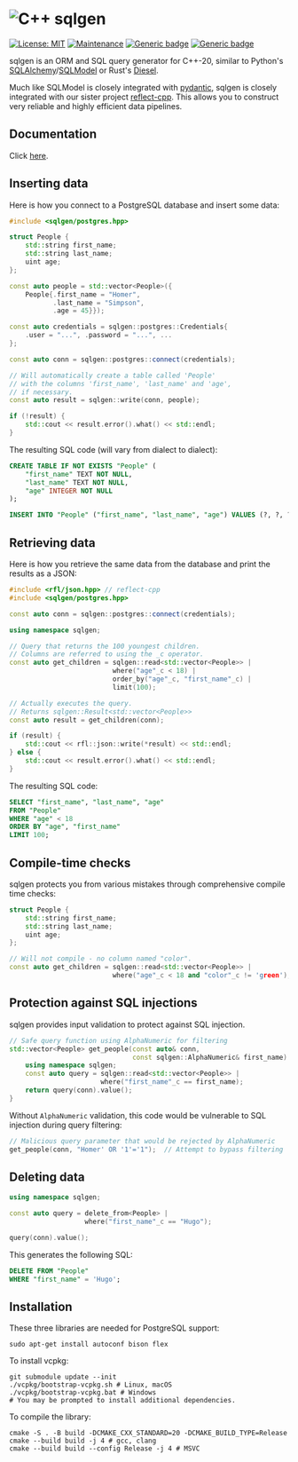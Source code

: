 # ![C++](https://img.shields.io/badge/c++-%2300599C.svg?style=for-the-badge&logo=c%2B%2B&logoColor=white) sqlgen 

[![License: MIT](https://img.shields.io/badge/License-MIT-yellow.svg)](https://opensource.org/licenses/MIT)
[![Maintenance](https://img.shields.io/badge/Maintained%3F-yes-green.svg)](https://github.com/getml/reflect-cpp/graphs/commit-activity)
[![Generic badge](https://img.shields.io/badge/C++-20-blue.svg)](https://shields.io/)
[![Generic badge](https://img.shields.io/badge/gcc-11+-blue.svg)](https://shields.io/)

sqlgen is an ORM and SQL query generator for C++-20, similar to Python's [SQLAlchemy](https://github.com/sqlalchemy/sqlalchemy)/[SQLModel](https://github.com/fastapi/sqlmodel) or Rust's [Diesel](https://github.com/diesel-rs/diesel).

Much like SQLModel is closely integrated with [pydantic](https://github.com/pydantic/pydantic),
sqlgen is closely integrated with our sister project [reflect-cpp](https://github.com/getml/reflect-cpp). This allows you to construct very reliable and highly efficient data pipelines.

## Documentation

Click [here](docs/README.md).

## Inserting data 

Here is how you connect to a PostgreSQL database
and insert some data:

```cpp
#include <sqlgen/postgres.hpp>

struct People {
    std::string first_name;
    std::string last_name;
    uint age;
};

const auto people = std::vector<People>({
    People{.first_name = "Homer",
           .last_name = "Simpson",
           .age = 45}});

const auto credentials = sqlgen::postgres::Credentials{
    .user = "...", .password = "...", ...
};

const auto conn = sqlgen::postgres::connect(credentials);

// Will automatically create a table called 'People'
// with the columns 'first_name', 'last_name' and 'age', 
// if necessary.
const auto result = sqlgen::write(conn, people);

if (!result) {
    std::cout << result.error().what() << std::endl;
}
```

The resulting SQL code (will vary from dialect to dialect):

```sql
CREATE TABLE IF NOT EXISTS "People" (
    "first_name" TEXT NOT NULL,
    "last_name" TEXT NOT NULL,
    "age" INTEGER NOT NULL
);

INSERT INTO "People" ("first_name", "last_name", "age") VALUES (?, ?, ?);
```

## Retrieving data 

Here is how you retrieve the same data from the database
and print the results as a JSON:

```cpp
#include <rfl/json.hpp> // reflect-cpp
#include <sqlgen/postgres.hpp>

const auto conn = sqlgen::postgres::connect(credentials);

using namespace sqlgen;

// Query that returns the 100 youngest children.
// Columns are referred to using the _c operator.
const auto get_children = sqlgen::read<std::vector<People>> |
                          where("age"_c < 18) |
                          order_by("age"_c, "first_name"_c) |
                          limit(100);

// Actually executes the query.
// Returns sqlgen::Result<std::vector<People>>
const auto result = get_children(conn);

if (result) {
    std::cout << rfl::json::write(*result) << std::endl;
} else {
    std::cout << result.error().what() << std::endl;
}
```

The resulting SQL code:

```sql
SELECT "first_name", "last_name", "age"
FROM "People"
WHERE "age" < 18
ORDER BY "age", "first_name" 
LIMIT 100;
```

## Compile-time checks

sqlgen protects you from various mistakes through comprehensive
compile time checks:

```cpp
struct People {
    std::string first_name;
    std::string last_name;
    uint age;
};

// Will not compile - no column named "color".
const auto get_children = sqlgen::read<std::vector<People>> |
                          where("age"_c < 18 and "color"_c != 'green');
```

## Protection against SQL injections

sqlgen provides input validation to protect against SQL injection.

```cpp
// Safe query function using AlphaNumeric for filtering
std::vector<People> get_people(const auto& conn, 
                               const sqlgen::AlphaNumeric& first_name) {
    using namespace sqlgen;
    const auto query = sqlgen::read<std::vector<People>> | 
                       where("first_name"_c == first_name);
    return query(conn).value();
}
```

Without `AlphaNumeric` validation, this code would be vulnerable to SQL injection during query filtering:

```cpp
// Malicious query parameter that would be rejected by AlphaNumeric
get_people(conn, "Homer' OR '1'='1");  // Attempt to bypass filtering
```

## Deleting data

```cpp
using namespace sqlgen;

const auto query = delete_from<People> |
                   where("first_name"_c == "Hugo");

query(conn).value();
```

This generates the following SQL:

```sql
DELETE FROM "People"
WHERE "first_name" = 'Hugo';
```

## Installation

These three libraries are needed for PostgreSQL support:

```
sudo apt-get install autoconf bison flex
```

To install vcpkg:

```
git submodule update --init
./vcpkg/bootstrap-vcpkg.sh # Linux, macOS
./vcpkg/bootstrap-vcpkg.bat # Windows
# You may be prompted to install additional dependencies.
```

To compile the library:

```
cmake -S . -B build -DCMAKE_CXX_STANDARD=20 -DCMAKE_BUILD_TYPE=Release
cmake --build build -j 4 # gcc, clang
cmake --build build --config Release -j 4 # MSVC
```

